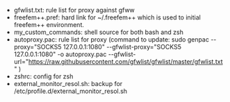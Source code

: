 - gfwlist.txt: rule list for proxy against gfww
- freefem++.pref: hard link for ~/.freefem++ which is used to initial freefem++ environment.
- my_custom_commands: shell source for both bash and zsh
- autoproxy.pac: rule list for proxy (command to update: sudo genpac --proxy="SOCKS5 127.0.0.1:1080" --gfwlist-proxy="SOCKS5 127.0.0.1:1080" -o autoproxy.pac --gfwlist-url="https://raw.githubusercontent.com/gfwlist/gfwlist/master/gfwlist.txt" )
- zshrc: config for zsh
- external_monitor_resol.sh: backup for /etc/profile.d/external_monitor_resol.sh

